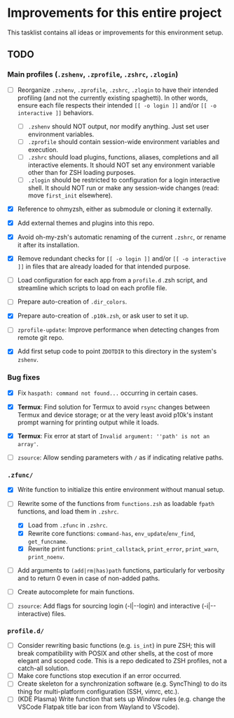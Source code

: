 # Improvements for this entire project

This tasklist contains all ideas or improvements for this environment setup.

## TODO

### Main profiles (`.zshenv`, `.zprofile`, `.zshrc`, `.zlogin`)

* [ ] Reorganize `.zshenv`, `.zprofile`, `.zshrc`, `.zlogin` to have their intended profiling (and not the currently existing spaghetti). In other words, ensure each file respects their intended `[[ -o login ]]` and/or `[[ -o interactive ]]` behaviors.
	* [ ] `.zshenv` should NOT output, nor modify anything. Just set user environment variables.
	* [ ] `.zprofile` should contain session-wide environment variables and execution.
	* [ ] `.zshrc` should load plugins, functions, aliases, completions and all interactive elements. It should NOT set any environment variable other than for ZSH loading purposes.
	* [ ] `.zlogin` should be restricted to configuration for a login interactive shell. It should NOT run or make any session-wide changes (read: move `first_init` elsewhere).
* [x] Reference to ohmyzsh, either as submodule or cloning it externally. 
* [x] Add external themes and plugins into this repo.
* [x] Avoid oh-my-zsh's automatic renaming of the current `.zshrc`, or rename it after its installation.
* [x] Remove redundant checks for `[[ -o login ]]` and/or `[[ -o interactive ]]` in files that are already loaded for that intended purpose.
* [ ] Load configuration for each app from a `profile.d` .zsh script, and streamline which scripts to load on each profile file.
* [ ] Prepare auto-creation of `.dir_colors`.
* [x] Prepare auto-creation of `.p10k.zsh`, or ask user to set it up.
* [ ] `zprofile-update`: Improve performance when detecting changes from remote git repo.
* [x] Add first setup code to point `ZDOTDIR` to this directory in the system's `zshenv`.


### Bug fixes

* [x] Fix `haspath: command not found...` occurring in certain cases.
* [x] **Termux**: Find solution for Termux to avoid `rsync` changes between Termux and device storage; or at the very least avoid p10k's instant prompt warning for printing output while it loads.
* [x] **Termux**: Fix error at start of `Invalid argument: ''path' is not an array'`.
* [ ] `zsource`: Allow sending parameters with `/` as if indicating relative paths.


### `.zfunc/`

* [x] Write function to initialize this entire environment without manual setup.
* [ ] Rewrite some of the functions from `functions.zsh` as loadable `fpath` functions, and load them in `.zshrc`.
	* [x] Load from `.zfunc` in `.zshrc`.
	* [x] Rewrite core functions: `command-has`, `env_update`/`env_find`, `get_funcname`.
	* [x] Rewrite print functions: `print_callstack`, `print_error`, `print_warn`, `print_noenv`.
* [ ] Add arguments to `(add|rm|has)path` functions, particularly for verbosity and to return 0 even in case of non-added paths.
* [ ] Create autocomplete for main functions.
* [ ] `zsource`: Add flags for sourcing login (-l|--login) and interactive (-i|--interactive) files.


### `profile.d/`

* [ ] Consider rewriting basic functions (e.g. `is_int`) in pure ZSH; this will break compatibility with POSIX and other shells, at the cost of more elegant and scoped code.
This is a repo dedicated to ZSH profiles, not a catch-all solution.
* [ ] Make core functions stop execution if an error occurred.
* [ ] Create skeleton for a synchronization software (e.g. SyncThing) to do its thing for multi-platform configuration (SSH, vimrc, etc.).
* [ ] (KDE Plasma) Write function that sets up Window rules (e.g. change the VSCode Flatpak title bar icon from Wayland to VScode).
